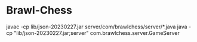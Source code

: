 # Brawl-Chess

javac -cp lib/json-20230227.jar server/com/brawlchess/server/*.java
java -cp "lib/json-20230227.jar;server" com.brawlchess.server.GameServer